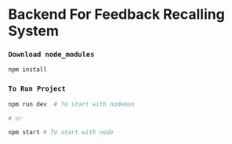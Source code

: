 # Backend For Feedback Recalling System


### `Download node_modules`

```bash
npm install
```

### `To Run Project`

```bash
npm run dev  # To start with nodemon

# or

npm start # To start with node
```

